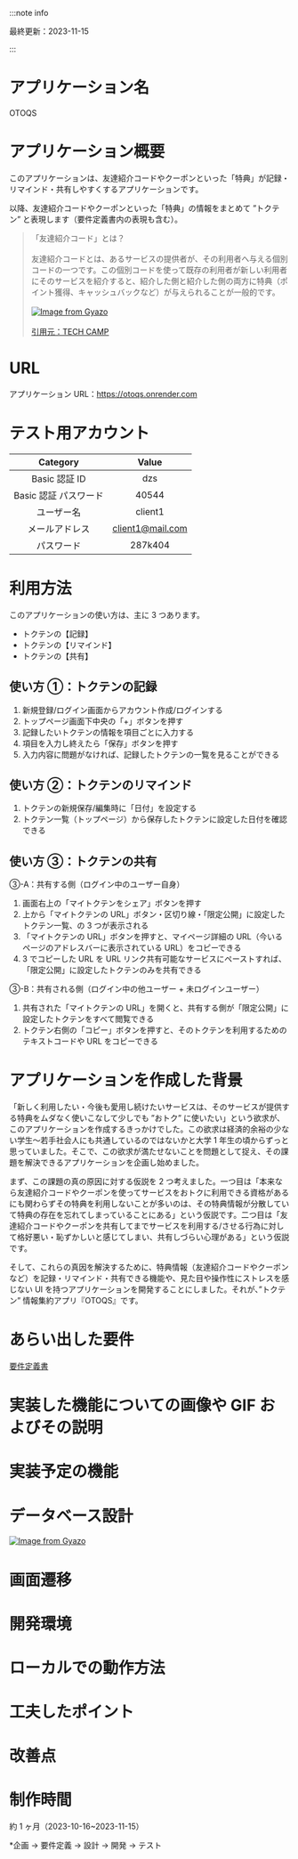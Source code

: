 :::note info

最終更新：2023-11-15

:::

# アプリケーション名

OTOQS

# アプリケーション概要

このアプリケーションは、友達紹介コードやクーポンといった「特典」が記録・リマインド・共有しやすくするアプリケーションです。

以降、友達紹介コードやクーポンといった「特典」の情報をまとめて ”トクテン” と表現します（要件定義書内の表現も含む）。

> 「友達紹介コード」とは？<br><br>
> 友達紹介コードとは、あるサービスの提供者が、その利用者へ与える個別コードの一つです。この個別コードを使って既存の利用者が新しい利用者にそのサービスを紹介すると、紹介した側と紹介した側の両方に特典（ポイント獲得、キャッシュバックなど）が与えられることが一般的です。<br><br> [![Image from Gyazo](https://i.gyazo.com/dfc1295580a8c31ec0ed40e10466f75c.gif)](https://gyazo.com/dfc1295580a8c31ec0ed40e10466f75c) <br><br> [引用元：TECH CAMP](https://tech-camp.in/)

# URL

アプリケーション URL：https://otoqs.onrender.com

# テスト用アカウント

|       Category        |      Value       |
| :-------------------: | :--------------: |
|     Basic 認証 ID     |       dzs        |
| Basic 認証 パスワード |      40544       |
|      ユーザー名       |     client1      |
|    メールアドレス     | client1@mail.com |
|      パスワード       |     287k404      |

# 利用方法

このアプリケーションの使い方は、主に 3 つあります。

- トクテンの【記録】
- トクテンの【リマインド】
- トクテンの【共有】

## 使い方 ①：トクテンの記録

1. 新規登録/ログイン画面からアカウント作成/ログインする
2. トップページ画面下中央の「+」ボタンを押す
3. 記録したいトクテンの情報を項目ごとに入力する
4. 項目を入力し終えたら「保存」ボタンを押す
5. 入力内容に問題がなければ、記録したトクテンの一覧を見ることができる

## 使い方 ②：トクテンのリマインド

1. トクテンの新規保存/編集時に「日付」を設定する
2. トクテン一覧（トップページ）から保存したトクテンに設定した日付を確認できる

## 使い方 ③：トクテンの共有

③-A：共有する側（ログイン中のユーザー自身）

1. 画面右上の「マイトクテンをシェア」ボタンを押す
2. 上から「マイトクテンの URL」ボタン・区切り線・「限定公開」に設定したトクテン一覧、の 3 つが表示される
3. 「マイトクテンの URL」ボタンを押すと、マイページ詳細の URL（今いるページのアドレスバーに表示されている URL）をコピーできる
4. 3 でコピーした URL を URL リンク共有可能なサービスにペーストすれば、「限定公開」に設定したトクテンのみを共有できる

③-B：共有される側（ログイン中の他ユーザー + 未ログインユーザー）

1. 共有された「マイトクテンの URL」を開くと、共有する側が「限定公開」に設定したトクテンをすべて閲覧できる
2. トクテン右側の「コピー」ボタンを押すと、そのトクテンを利用するためのテキストコードや URL をコピーできる

# アプリケーションを作成した背景

「新しく利用したい・今後も愛用し続けたいサービスは、そのサービスが提供する特典をムダなく使いこなして少しでも ”おトク” に使いたい」という欲求が、このアプリケーションを作成するきっかけでした。この欲求は経済的余裕の少ない学生〜若手社会人にも共通しているのではないかと大学 1 年生の頃からずっと思っていました。そこで、この欲求が満たせないことを問題として捉え、その課題を解決できるアプリケーションを企画し始めました。

まず、この課題の真の原因に対する仮説を 2 つ考えました。一つ目は「本来なら友達紹介コードやクーポンを使ってサービスをおトクに利用できる資格があるにも関わらずその特典を利用しないことが多いのは、その特典情報が分散していて特典の存在を忘れてしまっていることにある」という仮説です。二つ目は「友達紹介コードやクーポンを共有してまでサービスを利用する/させる行為に対して格好悪い・恥ずかしいと感じてしまい、共有しづらい心理がある」という仮説です。

そして、これらの真因を解決するために、特典情報（友達紹介コードやクーポンなど）を記録・リマインド・共有できる機能や、見た目や操作性にストレスを感じない UI を持つアプリケーションを開発することにしました。それが、”トクテン” 情報集約アプリ『OTOQS』です。

# あらい出した要件

[要件定義書](https://calm-pizza-1c8.notion.site/OTOQS-5e4b159eb15c4ff9a9adba3f7d3a6694?pvs=4)

# 実装した機能についての画像や GIF およびその説明

# 実装予定の機能

# データベース設計

[![Image from Gyazo](https://i.gyazo.com/0db9cf18f024aa20d0bcd2dcc7535abb.png)](https://gyazo.com/0db9cf18f024aa20d0bcd2dcc7535abb)

# 画面遷移

# 開発環境

# ローカルでの動作方法

# 工夫したポイント

# 改善点

# 制作時間

約 1 ヶ月（2023-10-16~2023-11-15）

\*企画 → 要件定義 → 設計 → 開発 → テスト
